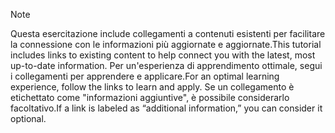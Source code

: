 > [!NOTE]
> <span data-ttu-id="57a71-101">Questa esercitazione include collegamenti a contenuti esistenti per facilitare la connessione con le informazioni più aggiornate e aggiornate.</span><span class="sxs-lookup"><span data-stu-id="57a71-101">This tutorial includes links to existing content to help connect you with the latest, most up-to-date information.</span></span> <span data-ttu-id="57a71-102">Per un'esperienza di apprendimento ottimale, segui i collegamenti per apprendere e applicare.</span><span class="sxs-lookup"><span data-stu-id="57a71-102">For an optimal learning experience, follow the links to learn and apply.</span></span> <span data-ttu-id="57a71-103">Se un collegamento è etichettato come "informazioni aggiuntive", è possibile considerarlo facoltativo.</span><span class="sxs-lookup"><span data-stu-id="57a71-103">If a link is labeled as “additional information,” you can consider it optional.</span></span>
